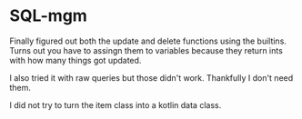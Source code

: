 # SQL-mgm

Finally figured out both the update and delete functions using the builtins.
Turns out you have to assingn them to variables because they return ints with how many things got updated.

I also tried it with raw queries but those didn't work. Thankfully I don't need them.

I did not try to turn the item class into a kotlin data class.
